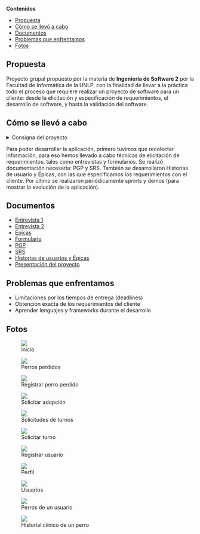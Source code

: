 **Contenidos**

- [Propuesta](#propuesta)
- [Cómo se llevó a cabo](#como-se-llevo-a-cabo)
- [Documentos](#documentos)
- [Problemas que enfrentamos](#problemas-que-enfrentamos)
- [Fotos](#fotos)

## Propuesta

Proyecto grupal propuesto por la materia de **Ingeniería de Software 2** por la Facultad de Informática de la UNLP, con la finalidad de llevar a la práctica todo el proceso que requiere realizar un proyecto de software para un cliente: desde la elicitación y especificación de requerimientos, el desarrollo de software, y hasta la validación del software.

## Cómo se llevó a cabo<a name="como-se-llevo-a-cabo"></a>

<details>
  <summary> Consigna del proyecto </summary>

Realización de un proyecto (en grupo) pasando por todas sus etapas:

1. Contacto con el cliente para conocer sus necesidades
2. Documentar toda la información obtenida y otras características del proyecto
3. Armar lista de tareas a realizar y estimar tiempos
4. Desarrollar el sistema en partes
5. Mostrar cada una de esas partes al cliente y obtener feedback
6. Analizar resultado final obtenido / resultado esperado

Un día van a la facultad y encuentran el siguiente anuncio en cartelera:

El año pasado, junto con mi colega Lucía, abrimos una veterinaria exclusiva para perros. Nos ha ido muy bien y, aparte de dar el servicio de veterinaria clásico, tenemos ganas de expandir nuestro negocio y sumar otros servicios que ayuden a vincular a las personas con perritos: adopción, pérdida y búsqueda de perros, contacto con cuidadores y paseadores, entre otros.
Nos gustaría tener todo unificado en una misma aplicación para que, tanto nuestros clientes como personas que no lo son, tengan la posibilidad de usar nuestros servicios de una forma rápida y sencilla. ¿Alguien me puede ayudar a llevar a cabo esta idea? De ser así, me pueden contactar a ofertasproyecto@gmail.com.
Gracias!
Pedro

El grupo interesado deberá enviar un mail al correo electrónico
especificado para ponerse en contacto con el cliente!

</details>

Para poder desarrollar la aplicación, primero tuvimos que recolectar información, para eso hemos llevado a cabo técnicas de elicitación de requerimientos, tales como entrevistas y formularios. Se realizó documentación necesaria: PGP y SRS. También se desarrollaron Historias de usuario y Épicas, con las que especificamos los requerimientos con el cliente. Por último se realizaron periódicamente sprints y demos (para mostrar la evolución de la aplicación).

## Documentos

- [Entrevista 1](https://github.com/nachoeg/ohmydog-frontend/blob/main/documents/Entrevista%201.pdf)
- [Entrevista 2](https://github.com/nachoeg/ohmydog-frontend/blob/main/documents/Entrevista%202.pdf)
- [Épicas](https://github.com/nachoeg/ohmydog-frontend/blob/main/documents/Epicas.pdf)
- [Formulario](https://github.com/nachoeg/ohmydog-frontend/blob/main/documents/Formulario.pdf)
- [PGP](https://github.com/nachoeg/ohmydog-frontend/blob/main/documents/PGP.pdf)
- [SRS](https://github.com/nachoeg/ohmydog-frontend/blob/main/documents/SRS.pdf)
- [Historias de usuarios y Épicas](https://docs.google.com/spreadsheets/d/1MgKM998vGrZ_yDUb7xU_Y097s3BRoNG01ysYdMDWCj0/edit?usp=sharing)
- [Presentación del proyecto](https://docs.google.com/presentation/d/1lYKr4kY5BDAVSMm8j2br_BdNCMftV7wBZwPqXtQHlu0/edit?usp=sharing)

## Problemas que enfrentamos

- Limitaciones por los tiempos de entrega (deadlines)
- Obtención exacta de los requerimientos del cliente
- Aprender lenguajes y frameworks durante el desarrollo

## Fotos

<figure>

  <img src="https://raw.githubusercontent.com/nachoeg/ohmydog-frontend/main/screenshots/inicio.webp">
  
  <figcaption>Inicio</figcaption>

</figure>

<figure>

  <img src="https://raw.githubusercontent.com/nachoeg/ohmydog-frontend/main/screenshots/perdidos.webp">
  
  <figcaption>Perros perdidos</figcaption>

</figure>

<figure>

<img src="https://raw.githubusercontent.com/nachoeg/ohmydog-frontend/main/screenshots/registrar-perro-perdido.webp">

  <figcaption>Registrar perro perdido</figcaption>

</figure>

<figure>

<img src="https://raw.githubusercontent.com/nachoeg/ohmydog-frontend/main/screenshots/solicitar-adopcion.webp">

  <figcaption>Solicitar adopción</figcaption>

</figure>

<figure>

<img src="https://raw.githubusercontent.com/nachoeg/ohmydog-frontend/main/screenshots/ver-turnos.webp">

  <figcaption>Solicitudes de turnos</figcaption>

</figure>

<figure>

<img src="https://raw.githubusercontent.com/nachoeg/ohmydog-frontend/main/screenshots/solicitar-turno.webp">

  <figcaption>Solicitar turno</figcaption>

</figure>

<figure>

<img src="https://raw.githubusercontent.com/nachoeg/ohmydog-frontend/main/screenshots/registrar%20usuario.webp">

  <figcaption>Registrar usuario</figcaption>

</figure>

<figure>

<img src="https://raw.githubusercontent.com/nachoeg/ohmydog-frontend/main/screenshots/perfil.webp">

  <figcaption>Perfil</figcaption>

</figure>

<figure>

<img src="https://raw.githubusercontent.com/nachoeg/ohmydog-frontend/main/screenshots/usuarios.webp">

  <figcaption>Usuarios</figcaption>

</figure>

<figure>

<img src="https://raw.githubusercontent.com/nachoeg/ohmydog-frontend/main/screenshots/perros.webp">

  <figcaption>Perros de un usuario</figcaption>

</figure>

<figure>

<img src="https://raw.githubusercontent.com/nachoeg/ohmydog-frontend/main/screenshots/historial-clinico.webp">

  <figcaption>Historial clínico de un perro</figcaption>

</figure>
